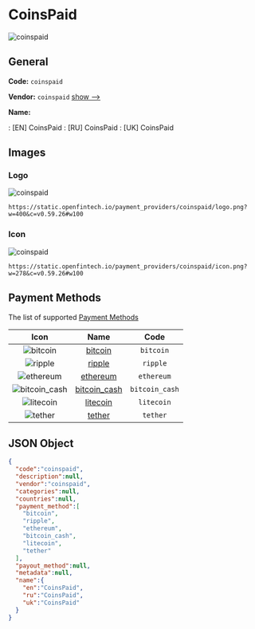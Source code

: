 
# CoinsPaid 
![coinspaid](https://static.openfintech.io/payment_providers/coinspaid/logo.png?w=400&c=v0.59.26#w100)  

## General 
 
**Code:** `coinspaid` 
 
**Vendor:** `coinspaid` [show -->](/vendors/coinspaid/) 
 
**Name:** 
 
:	[EN] CoinsPaid 
:	[RU] CoinsPaid 
:	[UK] CoinsPaid 
 

## Images 

### Logo 
 
![coinspaid](https://static.openfintech.io/payment_providers/coinspaid/logo.png?w=400&c=v0.59.26#w100)  

```
https://static.openfintech.io/payment_providers/coinspaid/logo.png?w=400&c=v0.59.26#w100
```  

### Icon 
 
![coinspaid](https://static.openfintech.io/payment_providers/coinspaid/icon.png?w=278&c=v0.59.26#w100)  

```
https://static.openfintech.io/payment_providers/coinspaid/icon.png?w=278&c=v0.59.26#w100
```  

## Payment Methods 
 
The list of supported [Payment Methods](/payment-methods/) 

|Icon|Name|Code| 
|:---:|:---:|:---:| 
|![bitcoin](https://static.openfintech.io/payment_methods/bitcoin/icon.svg?w=278&c=v0.59.26#w100) |[bitcoin](/payment-methods/bitcoin/)|`bitcoin`| 
|![ripple](https://static.openfintech.io/payment_methods/ripple/icon.svg?w=278&c=v0.59.26#w100) |[ripple](/payment-methods/ripple/)|`ripple`| 
|![ethereum](https://static.openfintech.io/payment_methods/ethereum/icon.svg?w=278&c=v0.59.26#w100) |[ethereum](/payment-methods/ethereum/)|`ethereum`| 
|![bitcoin_cash](https://static.openfintech.io/payment_methods/bitcoin_cash/icon.png?w=278&c=v0.59.26#w100) |[bitcoin_cash](/payment-methods/bitcoin_cash/)|`bitcoin_cash`| 
|![litecoin](https://static.openfintech.io/payment_methods/litecoin/icon.png?w=278&c=v0.59.26#w100) |[litecoin](/payment-methods/litecoin/)|`litecoin`| 
|![tether](https://static.openfintech.io/payment_methods/tether/icon.svg?w=278&c=v0.59.26#w100) |[tether](/payment-methods/tether/)|`tether`| 
 

## JSON Object 

```json
{
  "code":"coinspaid",
  "description":null,
  "vendor":"coinspaid",
  "categories":null,
  "countries":null,
  "payment_method":[
    "bitcoin",
    "ripple",
    "ethereum",
    "bitcoin_cash",
    "litecoin",
    "tether"
  ],
  "payout_method":null,
  "metadata":null,
  "name":{
    "en":"CoinsPaid",
    "ru":"CoinsPaid",
    "uk":"CoinsPaid"
  }
}
```  
